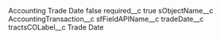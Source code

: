 <?xml version="1.0" encoding="UTF-8"?>
<CustomMetadata xmlns="http://soap.sforce.com/2006/04/metadata" xmlns:xsi="http://www.w3.org/2001/XMLSchema-instance" xmlns:xsd="http://www.w3.org/2001/XMLSchema">
    <label>Accounting Trade Date</label>
    <protected>false</protected>
    <values>
        <field>required__c</field>
        <value xsi:type="xsd:boolean">true</value>
    </values>
    <values>
        <field>sObjectName__c</field>
        <value xsi:type="xsd:string">AccountingTransaction__c</value>
    </values>
    <values>
        <field>sfFieldAPIName__c</field>
        <value xsi:type="xsd:string">tradeDate__c</value>
    </values>
    <values>
        <field>tractsCOLabel__c</field>
        <value xsi:type="xsd:string">Trade Date</value>
    </values>
</CustomMetadata>
